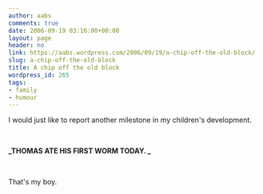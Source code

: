 ```yaml
---
author: aabs
comments: true
date: 2006-09-19 03:16:00+00:00
layout: page
header: no
link: https://aabs.wordpress.com/2006/09/19/a-chip-off-the-old-block/
slug: a-chip-off-the-old-block
title: A chip off the old block
wordpress_id: 265
tags:
- family
- humour
---
```


I would just like to report another milestone in my children's development.


 
 

**_THOMAS ATE HIS FIRST WORM TODAY. _**
	

 
 

That's my boy.
